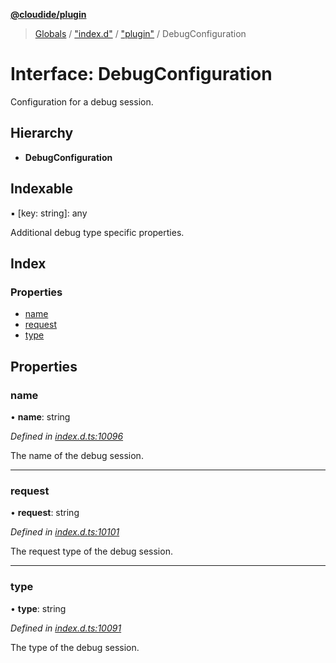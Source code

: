 **[@cloudide/plugin](../README.md)**

> [Globals](../README.md) / ["index.d"](../modules/_index_d_.md) / ["plugin"](../modules/_index_d_._plugin_.md) / DebugConfiguration

# Interface: DebugConfiguration

Configuration for a debug session.

## Hierarchy

* **DebugConfiguration**

## Indexable

▪ [key: string]: any

Additional debug type specific properties.

## Index

### Properties

* [name](_index_d_._plugin_.debugconfiguration.md#name)
* [request](_index_d_._plugin_.debugconfiguration.md#request)
* [type](_index_d_._plugin_.debugconfiguration.md#type)

## Properties

### name

•  **name**: string

*Defined in [index.d.ts:10096](https://github.com/huaweicloud/cloudide-plugin-api/blob/1ab5ef8/index.d.ts#L10096)*

The name of the debug session.

___

### request

•  **request**: string

*Defined in [index.d.ts:10101](https://github.com/huaweicloud/cloudide-plugin-api/blob/1ab5ef8/index.d.ts#L10101)*

The request type of the debug session.

___

### type

•  **type**: string

*Defined in [index.d.ts:10091](https://github.com/huaweicloud/cloudide-plugin-api/blob/1ab5ef8/index.d.ts#L10091)*

The type of the debug session.
